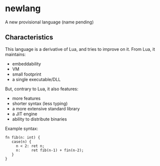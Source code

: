 # newlang
A new provisional language (name pending)

## Characteristics

This language is a derivative of Lua, and tries to improve on it. From Lua, it maintains:

- embeddability
- VM
- small footprint
- a single executable/DLL

But, contrary to Lua, it also features:

- more features
- shorter syntax (less typing)
- a more extensive standard library
- a JIT engine
- ability to distribute binaries

Example syntax:

```
fn fib(n: int) {
   case(n) {
     n < 2: ret n;
     n:     ret fib(n-1) + fin(n-2);
   }
}
```
